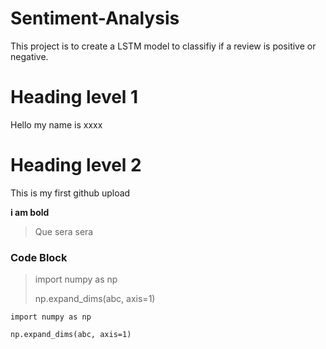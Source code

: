 # Sentiment-Analysis
 This project is to create a LSTM model to classifiy if a review is positive or negative.

# Heading level 1
Hello my name is xxxx

# Heading level 2
This is my first github upload 

**i am bold**

> Que sera sera

### Code Block
> import numpy as np
>
>
> np.expand_dims(abc, axis=1)


`import numpy as np`

`np.expand_dims(abc, axis=1)`


